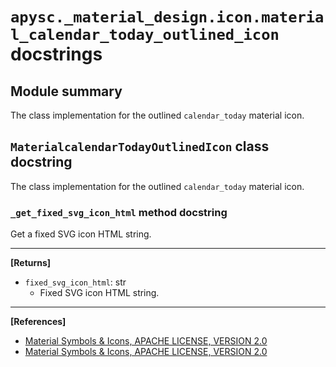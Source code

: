 # `apysc._material_design.icon.material_calendar_today_outlined_icon` docstrings

## Module summary

The class implementation for the outlined `calendar_today` material icon.

## `MaterialcalendarTodayOutlinedIcon` class docstring

The class implementation for the outlined `calendar_today` material icon.

### `_get_fixed_svg_icon_html` method docstring

Get a fixed SVG icon HTML string.<hr>

**[Returns]**

- `fixed_svg_icon_html`: str
  - Fixed SVG icon HTML string.

<hr>

**[References]**

- [Material Symbols & Icons, APACHE LICENSE, VERSION 2.0](https://fonts.google.com/icons?icon.size=24&icon.color=%23e8eaed)
- [Material Symbols & Icons, APACHE LICENSE, VERSION 2.0](https://www.apache.org/licenses/LICENSE-2.0.html)